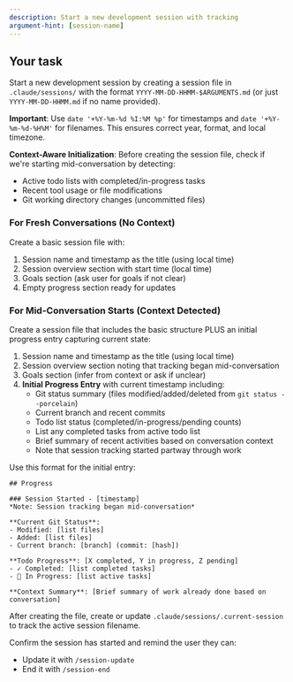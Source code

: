 ```yaml
---
description: Start a new development session with tracking
argument-hint: [session-name]
---
```


## Your task

Start a new development session by creating a session file in `.claude/sessions/` with the format `YYYY-MM-DD-HHMM-$ARGUMENTS.md` (or just `YYYY-MM-DD-HHMM.md` if no name provided).

**Important**: Use `date '+%Y-%m-%d %I:%M %p'` for timestamps and `date '+%Y-%m-%d-%H%M'` for filenames. This ensures correct year, format, and local timezone.

**Context-Aware Initialization**: Before creating the session file, check if we're starting mid-conversation by detecting:
- Active todo lists with completed/in-progress tasks
- Recent tool usage or file modifications
- Git working directory changes (uncommitted files)

### For Fresh Conversations (No Context)
Create a basic session file with:
1. Session name and timestamp as the title (using local time)
2. Session overview section with start time (local time)
3. Goals section (ask user for goals if not clear)
4. Empty progress section ready for updates

### For Mid-Conversation Starts (Context Detected)
Create a session file that includes the basic structure PLUS an initial progress entry capturing current state:

1. Session name and timestamp as the title (using local time)
2. Session overview section noting that tracking began mid-conversation
3. Goals section (infer from context or ask if unclear)
4. **Initial Progress Entry** with current timestamp including:
   - Git status summary (files modified/added/deleted from `git status --porcelain`)
   - Current branch and recent commits
   - Todo list status (completed/in-progress/pending counts)
   - List any completed tasks from active todo list
   - Brief summary of recent activities based on conversation context
   - Note that session tracking started partway through work

Use this format for the initial entry:
```
## Progress

### Session Started - [timestamp]
*Note: Session tracking began mid-conversation*

**Current Git Status**:
- Modified: [list files]
- Added: [list files] 
- Current branch: [branch] (commit: [hash])

**Todo Progress**: [X completed, Y in progress, Z pending]
- ✓ Completed: [list completed tasks]
- 🔄 In Progress: [list active tasks]

**Context Summary**: [Brief summary of work already done based on conversation]
```

After creating the file, create or update `.claude/sessions/.current-session` to track the active session filename.

Confirm the session has started and remind the user they can:
- Update it with `/session-update`
- End it with `/session-end`